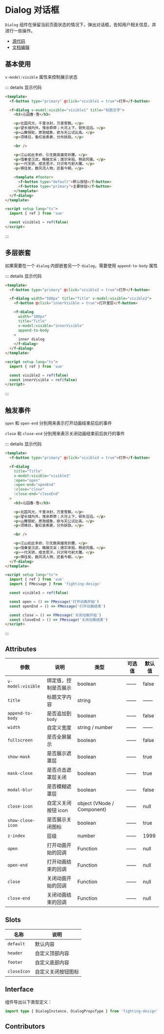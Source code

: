 # Dialog 对话框

`Dialog` 组件在保留当前页面状态的情况下，弹出对话框，告知用户相关信息，并进行一些操作。

- [源代码](https://github.com/FightingDesign/fighting-design/tree/master/packages/fighting-design/dialog)
- [文档编辑](https://github.com/FightingDesign/fighting-design/blob/master/docs/docs/components/dialog.md)

## 基本使用

`v-model:visible` 属性来控制展示状态

<demo1-vue />

::: details 显示代码

```html
<template>
  <f-button type="primary" @click="visible1 = true">打开</f-button>

  <f-dialog v-model:visible="visible1" title="标题文字">
    <h3>沁园春·雪</h3>

    <p>北国风光，千里冰封，万里雪飘。</p>
    <p>望长城内外，惟余莽莽；大河上下，顿失滔滔。</p>
    <p>山舞银蛇，原驰蜡象，欲与天公试比高。</p>
    <p>须晴日，看红装素裹，分外妖娆。</p>

    <br />

    <p>江山如此多娇，引无数英雄竞折腰。</p>
    <p>惜秦皇汉武，略输文采；唐宗宋祖，稍逊风骚。</p>
    <p>一代天骄，成吉思汗，只识弯弓射大雕。</p>
    <p>俱往矣，数风流人物，还看今朝。</p>

    <template #footer>
      <f-button type="default">默认按钮</f-button>
      <f-button type="primary">主要按钮</f-button>
    </template>
  </f-dialog>
</template>

<script setup lang="ts">
  import { ref } from 'vue'

  const visible1 = ref(false)
</script>
```

:::

## 多层嵌套

如果需要在一个 `dialog` 内部嵌套另一个 `dialog`，需要使用 `append-to-body` 属性

<demo2-vue />

::: details 显示代码

```html
<template>
  <f-button type="primary" @click="visible2 = true">打开</f-button>

  <f-dialog width="500px" title="Title" v-model:visible="visible2">
    <f-button @click="innerVisible = true">打开里层</f-button>

    <f-dialog
      width="300px"
      title="Title"
      v-model:visible="innerVisible"
      append-to-body
    >
      inner dialog
    </f-dialog>
  </f-dialog>
</template>

<script setup lang="ts">
  import { ref } from 'vue'

  const visible2 = ref(false)
  const innerVisible = ref(false)
</script>
```

:::

## 触发事件

`open` 和 `open-end` 分别用来表示打开动画结束前后的事件

`close` 和 `close-end` 分别用来表示关闭动画结束前后执行的事件

<demo3-vue />

::: details 显示代码

```html
<template>
  <f-button type="primary" @click="visible3 = true">打开</f-button>

  <f-dialog
    title="Title"
    v-model:visible="visible3"
    :open="open"
    :open-end="openEnd"
    :close="close"
    :close-end="closeEnd"
  >
    <h3>沁园春·雪</h3>

    <p>北国风光，千里冰封，万里雪飘。</p>
    <p>望长城内外，惟余莽莽；大河上下，顿失滔滔。</p>
    <p>山舞银蛇，原驰蜡象，欲与天公试比高。</p>
    <p>须晴日，看红装素裹，分外妖娆。</p>

    <br />

    <p>江山如此多娇，引无数英雄竞折腰。</p>
    <p>惜秦皇汉武，略输文采；唐宗宋祖，稍逊风骚。</p>
    <p>一代天骄，成吉思汗，只识弯弓射大雕。</p>
    <p>俱往矣，数风流人物，还看今朝。</p>
  </f-dialog>
</template>

<script setup lang="ts">
  import { ref } from 'vue'
  import { FMessage } from 'fighting-design'

  const visible3 = ref(false)

  const open = () => FMessage('打开动画开始')
  const openEnd = () => FMessage('打开动画结束')

  const close = () => FMessage('关闭动画开始')
  const closeEnd = () => FMessage('关闭动画结束')
</script>
```

:::

## Attributes

| 参数              | 说明                 | 类型                       | 可选值 | 默认值 |
| ----------------- | -------------------- | -------------------------- | ------ | ------ |
| `v-model:visible` | 绑定值，控制是否展示 | boolean                    | ——     | false  |
| `title`           | 标题文字内容         | string                     | ——     | ——     |
| `append-to-body`  | 是否追加到 `body`    | boolean                    | ——     | false  |
| `width`           | 自定义宽度           | string / number            | ——     | ——     |
| `fullscreen`      | 是否全屏展示         | boolean                    | ——     | false  |
| `show-mask`       | 是否展示遮罩层       | boolean                    | ——     | true   |
| `mask-close`      | 是否点击遮罩层关闭   | boolean                    | ——     | true   |
| `modal-blur`      | 是否模糊遮罩层       | boolean                    | ——     | false  |
| `close-icon`      | 自定义关闭按钮 icon  | object (VNode / Component) | ——     | null   |
| `show-close-icon` | 是否展示关闭图标     | boolean                    | ——     | true   |
| `z-index`         | 层级                 | number                     | ——     | 1999   |
| `open`            | 打开动画开始的回调   | Function                   | ——     | null   |
| `open-end`        | 打开动画结束的回调   | Function                   | ——     | null   |
| `close`           | 关闭动画开始的回调   | Function                   | ——     | null   |
| `close-end`       | 关闭动画结束的回调   | Function                   | ——     | null   |

## Slots

| 名称        | 说明               |
| ----------- | ------------------ |
| `default`   | 默认内容           |
| `header`    | 自定义顶部内容     |
| `footer`    | 自定义底部内容     |
| `closeIcon` | 自定义关闭按钮图标 |

## Interface

组件导出以下类型定义：

```ts
import type { DialogInstance, DialogPropsType } from 'fighting-design'
```

## Contributors

<a href="https://github.com/Tyh2001" target="_blank">
  <f-avatar round src="https://avatars.githubusercontent.com/u/73180970?v=4" />
</a>

<a href="https://github.com/wmasfoe" target="_blank">
  <f-avatar round src="https://avatars.githubusercontent.com/u/61968242?v=4" />
</a>

<a href="https://github.com/wmasfoe" target="_blank">
  <f-avatar round src="https://avatars.githubusercontent.com/u/40457081?v=4" />
</a>

<script setup>
  import demo1Vue from './_demos/dialog/demo1.vue'
  import demo2Vue from './_demos/dialog/demo2.vue'
  import demo3Vue from './_demos/dialog/demo3.vue'
</script>
